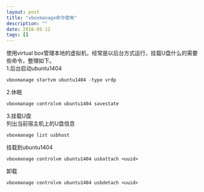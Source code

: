 ```yaml
---
layout: post
title: "vboxmanage命令使用"
description: ""
date: 2016-05-12
tags: []
---
```


使用virtual box管理本地的虚拟机，经常是以后台方式运行，挂载U盘什么的需要些命令，整理如下。  
1.后台启动ubuntu1404  

	vboxmanage startvm ubuntu1404 -type vrdp  

2.休眠

	vboxmanage controlvm ubuntu1404 savestate

3.挂载U盘  
列出当前宿主机上的U盘信息

	vboxmanage list usbhost

挂载到ubuntu1404
	
	vboxmanage controlvm ubuntu1404 usbattach <uuid>

卸载

	vboxmanage controlvm ubuntu1404 usbdetach <uuid>
